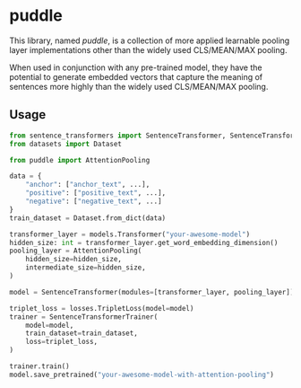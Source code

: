 # puddle

This library, named *puddle*, is a collection of more applied learnable pooling layer implementations other than the widely used CLS/MEAN/MAX pooling.

When used in conjunction with any pre-trained model, they have the potential to generate embedded vectors that capture the meaning of sentences more highly than the widely used CLS/MEAN/MAX pooling.

## Usage

```python
from sentence_transformers import SentenceTransformer, SentenceTransformerTrainer, losses, models
from datasets import Dataset

from puddle import AttentionPooling

data = {
    "anchor": ["anchor_text", ...],
    "positive": ["positive_text", ...],
    "negative": ["negative_text", ...]
}
train_dataset = Dataset.from_dict(data)

transformer_layer = models.Transformer("your-awesome-model")
hidden_size: int = transformer_layer.get_word_embedding_dimension()
pooling_layer = AttentionPooling(
    hidden_size=hidden_size,
    intermediate_size=hidden_size,
)

model = SentenceTransformer(modules=[transformer_layer, pooling_layer])

triplet_loss = losses.TripletLoss(model=model)
trainer = SentenceTransformerTrainer(
    model=model,
    train_dataset=train_dataset,
    loss=triplet_loss,
)

trainer.train()
model.save_pretrained("your-awesome-model-with-attention-pooling")
```

